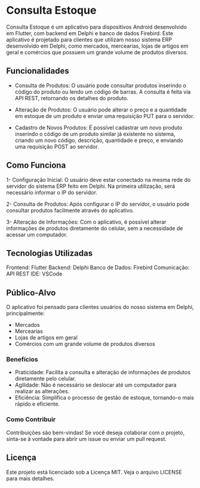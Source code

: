# Consulta Estoque

Consulta Estoque é um aplicativo para dispositivos Android desenvolvido em Flutter, com backend em Delphi e banco de dados Firebird. Este aplicativo é projetado para clientes que utilizam nosso sistema ERP desenvolvido em Delphi, como mercados, mercearias, lojas de artigos em geral e comércios que possuem um grande volume de produtos diversos.

## Funcionalidades

- Consulta de Produtos: O usuário pode consultar produtos inserindo o código do produto ou lendo um código de barras. A consulta é feita via API REST, retornando os detalhes do produto.
  
- Alteração de Produtos: O usuário pode alterar o preço e a quantidade em estoque de um produto e enviar uma requisição PUT para o servidor.
  
- Cadastro de Novos Produtos: É possível cadastrar um novo produto inserindo o código de um produto similar já existente no sistema, criando um novo código, descrição, quantidade e preço, 
  e enviando uma requisição POST ao servidor.

 ## Como Funciona

1- Configuração Inicial: O usuário deve estar conectado na mesma rede do servidor do sistema ERP feito em Delphi. Na primeira utilização, será necessário informar o IP do servidor.

2- Consulta de Produtos: Após configurar o IP do servidor, o usuário pode consultar produtos facilmente através do aplicativo.

3- Alteração de Informações: Com o aplicativo, é possível alterar informações de produtos diretamente do celular, sem a necessidade de acessar um computador.

## Tecnologias Utilizadas

Frontend: Flutter
Backend: Delphi
Banco de Dados: Firebird
Comunicação: API REST
IDE: VSCode

## Público-Alvo

O aplicativo foi pensado para clientes usuários do nosso sistema em Delphi, principalmente:

- Mercados
- Mercearias
- Lojas de artigos em geral
- Comércios com um grande volume de produtos diversos

### Benefícios
- Praticidade: Facilita a consulta e alteração de informações de produtos diretamente pelo celular.
- Agilidade: Não é necessário se deslocar até um computador para realizar as alterações.
- Eficiência: Simplifica o processo de gestão de estoque, tornando-o mais rápido e eficiente.

### Como Contribuir
Contribuições são bem-vindas! Se você deseja colaborar com o projeto, sinta-se à vontade para abrir um issue ou enviar um pull request.

## Licença

Este projeto está licenciado sob a Licença MIT. Veja o arquivo LICENSE para mais detalhes.
